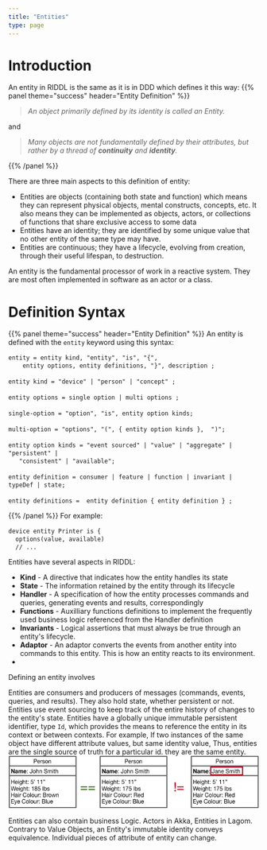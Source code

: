 ```yaml
---
title: "Entities"
type: page
---
```


# Introduction
An entity in RIDDL is the same as it is in DDD which defines it this way:
{{% panel theme="success" header="Entity Definition" %}}
> _An object primarily defined by its identity is called an Entity._ 

and

> _Many objects are not fundamentally defined by their attributes, but_ 
> _rather by a thread of **continuity** and **identity**._

{{% /panel %}}
 
There are three main aspects to this definition of entity:
* Entities are objects (containing both state and function) which means they can
  represent physical objects, mental constructs, concepts, etc. It also means
  they can be implemented as objects, actors, or collections of functions that
  share exclusive access to some data
* Entities have an identity;  they are identified by some unique value
  that no other entity of the same type may have.
* Entities are continuous; they have a lifecycle, evolving from creation, 
  through their useful lifespan, to destruction. 

An entity is the fundamental processor of work in a reactive system. They are
most often implemented in software as an actor or a class.


# Definition Syntax
{{% panel theme="success" header="Entity Definition" %}}
An entity is defined with the `entity` keyword using this syntax:
```ebnf
entity = entity kind, "entity", "is", "{",  
    entity options, entity definitions, "}", description ;

entity kind = "device" | "person" | "concept" ;

entity options = single option | multi options ;

single-option = "option", "is", entity option kinds;

multi-option = "options", "(", { entity option kinds },  ")";

entity option kinds = "event sourced" | "value" | "aggregate" | "persistent" |
   "consistent" | "available";

entity definition = consumer | feature | function | invariant | typeDef | state;
  
entity definitions =  entity definition { entity definition } ;
```
{{% /panel %}}
For example:
```riddl
device entity Printer is {
  options(value, available)
  // ...
```

Entities have several aspects in RIDDL:
* __Kind__ - A directive that indicates how the entity handles its state
* __State__ - The information retained by the entity through its lifecycle
* __Handler__ - A specification of how the entity processes commands and
  queries, generating events and results, correspondingly
* __Functions__ - Auxilliary functions definitions to implement the
  frequently used business logic referenced from the Handler definition
* __Invariants__ - Logical assertions that must always be true through an
  entity's lifecycle.
* __Adaptor__ - An adaptor converts the events from another entity into
  commands to this entity. This is how an entity reacts to its environment.
* 

Defining an entity involves 


Entities are consumers and producers of messages (commands, events, queries, 
and results). They also hold state, whether persistent or not. Entities use 
event sourcing to keep track of the entire history of changes to the entity's
state.  Entities have a globally unique immutable persistent identifier, 
type `Id`, which provides the means to reference the entity in its context or
between contexts.  For example, If two instances of the same object have different attribute values, but same identity value, 
Thus, entities are the single source of truth for a particular id. 
they are the same entity.
![Entities](../../../../../static/images/entities.png "Entities")

Entities can also contain business Logic. Actors in Akka, Entities in Lagom. 
Contrary to Value Objects, an Entity's immutable identity conveys equivalence.
Individual pieces of attribute of entity can change.

